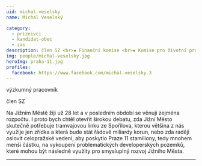 ```yaml
---
uid: michal.veselsky
name: Michal Veselský

category:
  - priznivci
  - kandidat-obec
  - zas
description: člen SZ <br>▪ Finanční komise <br>▪ Komise pro životní prostředí
img: people/michal-veselsky.jpg
heroImg: praha-11.jpg
profiles:
  facebook: https://www.facebook.com/michal.veselsky.3
---
```


výzkumný pracovník

člen SZ


Na Jižním Městě žiji už 28 let a v posledním období se věnuji zejména rozpočtu. I proto bych chtěl otevřít širokou debatu, zda Jižní Město skutečně potřebuje tramvajovou linku ze Spořilova, kterou většina z nás využije jen zřídka a která bude stát řádově miliardy korun, nebo zda raději oslovit celopražské vedení, aby poskytlo Praze 11 stamiliony, tedy mnohem menší částku, na vykoupení problematických developerských pozemků, které mohou být následně využity pro smysluplný rozvoj Jižního Města.
 

---
